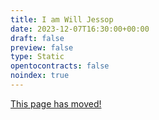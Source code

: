```yaml
---
title: I am Will Jessop
date: 2023-12-07T16:30:00+00:00
draft: false
preview: false
type: Static
opentocontracts: false
noindex: true
---
```


<a href="/about/hire-me/march-2025-ahx4i/">This page has moved!</a>
